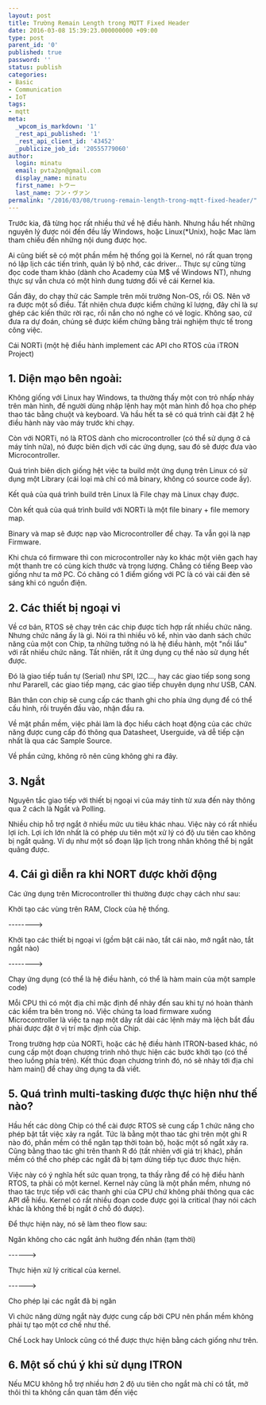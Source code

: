 ```yaml
---
layout: post
title: Trường Remain Length trong MQTT Fixed Header
date: 2016-03-08 15:39:23.000000000 +09:00
type: post
parent_id: '0'
published: true
password: ''
status: publish
categories:
- Basic
- Communication
- IoT
tags:
- mqtt
meta:
  _wpcom_is_markdown: '1'
  _rest_api_published: '1'
  _rest_api_client_id: '43452'
  _publicize_job_id: '20555779060'
author:
  login: minatu
  email: pvta2pn@gmail.com
  display_name: minatu
  first_name: トウー
  last_name: フン・ヴァン
permalink: "/2016/03/08/truong-remain-length-trong-mqtt-fixed-header/"
---
```

Trước kia, đã từng học rất nhiều thứ về hệ điều hành. Nhưng hầu hết những nguyên lý được nói đến đều lấy Windows, hoặc Linux(*Unix), hoặc Mac làm tham chiếu đến những nội dung được học.

Ai cũng biết sẽ có một phần mềm hệ thống gọi là Kernel, nó rất quan trọng nó lập lịch các tiến trình, quản lý bộ nhớ, các driver... Thực sự cũng từng đọc code tham khảo (dành cho Academy của M$ về Windows NT), nhưng thực sự vẫn chưa có một hình dung tương đối về cái Kernel kia.

Gần đây, do chạy thử các Sample trên môi trường Non-OS, rồi OS. Nên vỡ ra được một số điều. Tất nhiên chưa được kiểm chứng kĩ lượng, đây chỉ là sự ghép các kiến thức rời rạc, rồi nắn cho nó nghe có vẻ logic. Không sao, cứ đưa ra dự đoán, chúng sẽ được kiểm chứng bằng trải nghiệm thực tế trong công việc.

Cái NORTi (một hệ điều hành implement các API cho RTOS của iTRON Project)

## 1. Diện mạo bên ngoài:

Không giống với Linux hay Windows, ta thường thấy một con trỏ nhấp nháy trên màn hình, để người dùng nhập lệnh hay một màn hình đồ họa cho phép thao tác bằng chuột và keyboard. Và hầu hết ta sẽ có quá trình cài đặt 2 hệ điều hành này vào máy trước khi chạy.

Còn với NORTi, nó là RTOS dành cho microcontroller (có thể sử dụng ở cả máy tính nữa), nó được biên dịch với các ứng dụng, sau đó sẽ được đưa vào Microcontroller.

Quá trình biên dịch giống hệt việc ta build một ứng dụng trên Linux có sử dụng một Library (cái loại mà chỉ có mã binary, không có source code ấy).

Kết quả của quá trình build trên Linux là File chạy mà Linux chạy được.

Còn kết quả của quá trình build với NORTi là một file binary + file memory map.

Binary và map sẽ được nạp vào Microcontroller để chạy. Ta vẫn gọi là nạp Firmware.

Khi chưa có firmware thì con microcontroller này ko khác một viên gạch hay một thanh tre có cùng kích thước và trọng lượng. Chẳng có tiếng Beep vào giống như ta mở PC. Có chăng có 1 điểm giống với PC là có vài cái đèn sẽ sáng khi có nguồn điện.

## 2. Các thiết bị ngoại vi

Về cơ bản, RTOS sẽ chạy trên các chip được tích hợp rất nhiều chức năng. Nhưng chức năng ấy là gì. Nói ra thì nhiều vô kể, nhìn vào danh sách chức năng của một con Chip, ta những tưởng nó là hệ điều hành, một "nồi lẩu" với rất nhiều chức năng. Tất nhiên, rất ít ứng dụng cụ thể nào sử dụng hết được.

Đó là giao tiếp tuần tự (Serial) như SPI, I2C..., hay các giao tiếp song song như Pararell, các giao tiếp mạng, các giao tiếp chuyên dụng như USB, CAN.

Bản thân con chip sẽ cung cấp các thanh ghi cho phía ứng dụng để có thể cấu hình, rồi truyền đầu vào, nhận đầu ra.

Về mặt phần mềm, việc phải làm là đọc hiểu cách hoạt động của các chức năng được cung cấp đó thông qua Datasheet, Userguide, và dễ tiếp cận nhất là qua các Sample Source.

Về phần cứng, không rõ nên cũng không ghi ra đây.

## 3. Ngắt

Nguyên tắc giao tiếp với thiết bị ngoại vi của máy tính từ xưa đến này thông qua 2 cách là Ngắt và Polling.

Nhiều chip hỗ trợ ngắt ở nhiều mức ưu tiêu khác nhau. Việc này có rất nhiều lợi ích. Lợi ích lớn nhất là có phép ưu tiên một xử lý có độ ưu tiên cao không bị ngắt quãng. Ví dụ như một số đoạn lập lịch trong nhân không thể bị ngắt quãng được.

## 4. Cái gì diễn ra khi NORT được khởi động

Các ứng dụng trên Microcontroller thì thường được chạy cách như sau:

Khởi tạo các vùng trên RAM, Clock của hệ thống.

-------->

Khởi tạo các thiết bị ngoại vi (gồm bật cái nào, tắt cái nào, mở ngắt nào, tắt ngắt nào)

-------->

Chạy ứng dụng (có thể là hệ điều hành, có thể là hàm main của một sample code)

Mỗi CPU thì có một địa chỉ mặc định để nhảy đến sau khi tự nó hoàn thành các kiểm tra bên trong nó. Việc chúng ta load firmware xuống Microcontroller là việc ta nạp một dãy rất dài các lệnh máy mà lệch bắt đầu phải được đặt ở vị trí mặc định của Chip.

Trong trường hợp của NORTi, hoặc các hệ điều hành ITRON-based khác, nó cung cấp một đoạn chương trình nhỏ thực hiện các bước khởi tạo (có thể theo luồng phía trên). Kết thúc đoạn chương trình đó, nó sẽ nhảy tới địa chỉ hàm main() để chay ứng dụng ta đã viết.

## 5. Quá trình multi-tasking được thực hiện như thế nào?

Hầu hết các dòng Chip có thể cài được RTOS sẽ cung cấp 1 chức năng cho phép bật tắt việc xảy ra ngắt. Tức là bằng một thao tác ghi trên một ghi R nào đó, phần mềm có thể ngăn tạp thời toàn bộ, hoặc một số ngắt xảy ra. Cũng bằng thao tác ghi trên thanh R đó (tất nhiên với giá trị khác), phần mềm có thể cho phép các ngắt đã bị tạm dừng tiếp tục đươc thực hiện.

Việc này có ý nghĩa hết sức quan trọng, ta thấy rằng để có hệ điều hành RTOS, ta phải có một kernel. Kernel này cũng là một phần mềm, nhưng nó thao tác trực tiếp với các thanh ghi của CPU chứ không phải thông qua các API dễ hiểu. Kernel có rất nhiều đoạn code được gọi là critical (hay nói cách khác là không thể bị ngắt ở chỗ đó được).

Để thực hiện này, nó sẽ làm theo flow sau:

Ngăn không cho các ngắt ảnh hưởng đến nhân (tạm thời)

------>

Thực hiện xử lý critical của kernel.

------>

Cho phép lại các ngắt đã bị ngăn

Vì chức năng dừng ngắt này được cung cấp bởi CPU nên phần mềm không phải tự tạo một cơ chế như thế.

Chế Lock hay Unlock cũng có thể được thực hiện bằng cách giống như trên.

## 6. Một số chú ý khi sử dụng ITRON

Nếu MCU không hỗ trợ nhiều hơn 2 độ ưu tiên cho ngắt mà chỉ có tắt, mở thôi thì ta không cần quan tâm đến việc